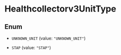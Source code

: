 

# Healthcollectorv3UnitType

## Enum


* `UNKNOWN_UNIT` (value: `"UNKNOWN_UNIT"`)

* `STAP` (value: `"STAP"`)



